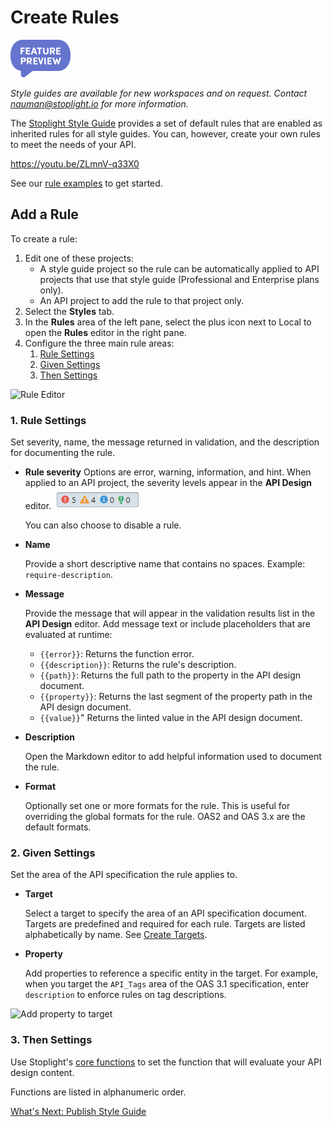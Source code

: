 # Create Rules

<!-- theme: info -->
<!--Shared style guides are available on the **Professional** and **Enterprise** plans.--> 

<!-- focus: false -->
![Feature Preview](../assets/images/badge-preview-small.png)

*Style guides are available for new workspaces and on request. Contact nauman@stoplight.io for more information.*

The [Stoplight Style Guide](https://apistylebook.stoplight.io/docs/stoplight-style-guide) provides a set of default rules that are enabled as inherited rules for all style guides. You can, however, create your own rules to meet the needs of your API.

https://youtu.be/ZLmnV-q33X0

See our [rule examples](g-rule-examples.md) to get started.

## Add a Rule

To create a rule:

1. Edit one of these projects:
   - A style guide project so the rule can be automatically applied to API projects that use that style guide (Professional and Enterprise plans only). 
   - An API project to add the rule to that project only. 
2. Select the **Styles** tab.
3. In the **Rules** area of the left pane, select the plus icon next to Local to open the **Rules** editor in the right pane.
4. Configure the three main rule areas:
    1. [Rule Settings](#Rule-Settings)
    2. [Given Settings](#Given-Settings)
    3. [Then Settings](#Then-Settings)

![Rule Editor](https://stoplight.io/api/v1/projects/cHJqOjI/images/yGvTctKKyys)

### 1. Rule Settings

Set severity, name, the message returned in validation, and the description for documenting the rule.

- **Rule severity**
   Options are error, warning, information, and hint. When applied to an API project, the severity levels appear in the **API Design** editor. 
   ![Rule severity icons](../assets/images/rule-severity-indicators.png)
   
   You can also choose to disable a rule.

- **Name**

   Provide a short descriptive name that contains no spaces. Example: `require-description`.

- **Message**
  
   Provide the message that will appear in the validation results list in the **API Design** editor. Add message text or include placeholders that are evaluated at runtime:

   - `{{error}}`: Returns the function error.
   - `{{description}}`: Returns the rule's description.
   - `{{path}}`: Returns the full path to the property in the API design document.
   - `{{property}}`: Returns the last segment of the property path in the API design document.
   - `{{value}}`" Returns the linted value in the API design document.

- **Description**

  Open the Markdown editor to add helpful information used to document the rule.

- **Format**

  Optionally set one or more formats for the rule. This is useful for overriding the global formats for the rule. OAS2 and OAS 3.x are the default formats. 

### 2. Given Settings

Set the area of the API specification the rule applies to.

- **Target**

  Select a target to specify the area of an API specification document. Targets are predefined and required for each rule. Targets are listed alphabetically by name. See [Create Targets](b-create-targets.md).

- **Property**

  Add properties to reference a specific entity in the target. For example, when you target the `API_Tags` area of the OAS 3.1 specification, enter `description` to enforce rules on tag descriptions.

![Add property to target](https://stoplight.io/api/v1/projects/cHJqOjI/images/bZce0HHfE1s)

### 3. Then Settings

Use Stoplight's [core functions](https://meta.stoplight.io/docs/spectral/ZG9jOjExNg-core-functions) to set the function that will evaluate your API design content.

Functions are listed in alphanumeric order.

[What's Next: Publish Style Guide](e.publish-style-guide.md)